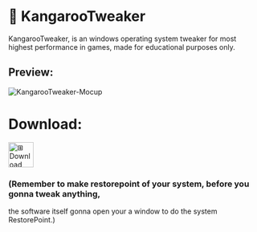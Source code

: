 # 🦘 KangarooTweaker
KangarooTweaker, is an windows operating system tweaker for most highest performance in games, made for educational purposes only.  

## Preview:
![KangarooTweaker-Mocup](https://github.com/user-attachments/assets/5df773b7-fb2b-433b-8a40-754958d4f6ee)


# Download:
<a href="https://github.com/Alangopro/KangarooTweaker/releases/latest">
  <img src="https://github.com/user-attachments/assets/7a4892d4-019a-464a-b5bc-d57d7f9265e1" width="50" height="50" alt="⊞ Download for Windows">
</a>

### (Remember to make restorepoint of your system, before you gonna tweak anything,
the software itself gonna open your a window to do the system RestorePoint.)

